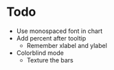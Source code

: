 # Todo
* Use monospaced font in chart
* Add percent after tooltip
  * Remember xlabel and ylabel 
* Colorblind mode
  * Texture the bars
